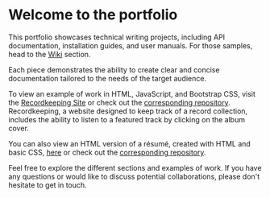 # Welcome to the portfolio
This portfolio showcases technical writing projects, including API documentation, installation guides, and user manuals. For those samples, head to the [Wiki](https://github.com/pvega62/Portfolio/wiki) section.

Each piece demonstrates the ability to create clear and concise documentation tailored to the needs of the target audience.

To view an example of work in HTML, JavaScript, and Bootstrap CSS, visit the [Recordkeeping Site](https://pvega62.github.io/Recordkeeping/) or check out the [corresponding repository](https://github.com/pvega62/Recordkeeping). Recordkeeping, a website designed to keep track of a record collection, includes the ability to listen to a featured track by clicking on the album cover.

You can also view an HTML version of a résumé, created with HTML and basic CSS, [here](https://pvega62.github.io/Resume/) or check out the [corresponding repository](https://github.com/pvega62/Resume).

Feel free to explore the different sections and examples of work. If you have any questions or would like to discuss potential collaborations, please don't hesitate to get in touch.